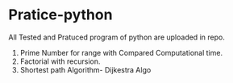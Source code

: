 # Pratice-python
All Tested and Pratuced program of python are uploaded in repo.

1. Prime Number for range with Compared Computational time.
2. Factorial with recursion.
3. Shortest path Algorithm- Dijkestra Algo
